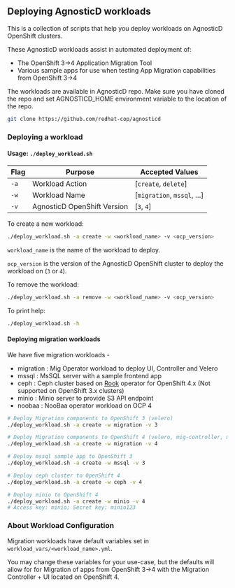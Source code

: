## Deploying AgnosticD workloads

This is a collection of scripts that help you deploy workloads on AgnosticD OpenShift clusters.

These AgnosticD workloads assist in automated deployment of:
 - The OpenShift 3->4 Application Migration Tool 
 - Various sample apps for use when testing App Migration capabilities from OpenShift 3->4  

The workloads are available in AgnosticD repo. Make sure you have cloned the repo and set AGNOSTICD_HOME environment variable to the location of the repo.

```bash
git clone https://github.com/redhat-cop/agnosticd
```

### Deploying a workload

#### Usage: `./deploy_workload.sh `
|Flag|Purpose|Accepted Values|
|---|---|---|
|`-a`|Workload Action|[`create`, `delete`]|
|`-w`|Workload Name|[`migration`, `mssql`, ...]|
|`-v`|AgnosticD OpenShift Version|[`3`, `4`]|

To create a new workload:

```bash
./deploy_workload.sh -a create -w <workload_name> -v <ocp_version>
```

`workload_name` is the name of the workload to deploy. 

`ocp_version` is the version of the AgnosticD OpenShift cluster to deploy the workload on (`3` or `4`).

To remove the workload:

```bash
./deploy_workload.sh -a remove -w <workload_name> -v <ocp_version> 
```

To print help: 

```bash
./deploy_workload.sh -h
```

#### Deploying migration workloads

We have five migration workloads -

* migration : Mig Operator workload to deploy UI, Controller and Velero
* mssql : MsSQL server with a sample frontend app
* ceph : Ceph cluster based on [Rook](https://rook.io) operator for OpenShift 4.x (Not supported on OpenShift 3.x clusters)
* minio : Minio server to provide S3 API endpoint
* noobaa : NooBaa operator workload on OCP 4

```bash
# Deploy Migration components to OpenShift 3 (velero)
./deploy_workload.sh -a create -w migration -v 3

# Deploy Migration components to OpenShift 4 (velero, mig-controller, mig-ui)
./deploy_workload.sh -a create -w migration -v 4

# Deploy mssql sample app to OpenShift 3
./deploy_workload.sh -a create -w mssql -v 3

# Deploy ceph cluster to OpenShift 4
./deploy_workload.sh -a create -w ceph -v 4

# Deploy minio to OpenShift 4
./deploy_workload.sh -a create -w minio -v 4
# Access key: minio; Secret key: minio123
```

### About Workload Configuration

Migration workloads have default variables set in `workload_vars/<workload_name>.yml`. 

You may change these variables for your use-case, but the defaults will allow for for Migration of apps from OpenShift 3->4 with the Migration Controller + UI located on OpenShift 4.
